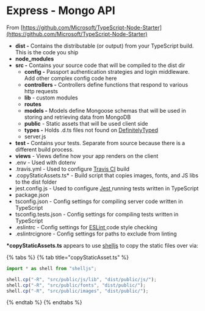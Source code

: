 # Express - Mongo API



From [https://github.com/Microsoft/TypeScript-Node-Starter](https://github.com/Microsoft/TypeScript-Node-Starter)

* **dist -** Contains the distributable \(or output\) from your TypeScript build. This is the code you ship
* **node\_modules**
* **src -** Contains your source code that will be compiled to the dist dir
  * **config -** Passport authentication strategies and login middleware. Add other complex config code here
  * **controllers -** Controllers define functions that respond to various http requests
  * **lib** - custom modules
  * **routes**
  * **models -** Models define Mongoose schemas that will be used in storing and retrieving data from MongoDB
  * **public** - Static assets that will be used client side
  * **types -** Holds .d.ts files not found on [DefinitelyTyped](https://github.com/DefinitelyTyped/DefinitelyTyped)
  * server.js
* **test -** Contains your tests. Separate from source because there is a different build process.
* **views** - Views define how your app renders on the client
* .env - Used with dotenv
* .travis.yml - Used to configure [Travis CI](https://travis-ci.org/) build
* .copyStaticAssets.ts\* - Build script that copies images, fonts, and JS libs to the dist folder 
* jest.config.js - Used to configure [Jest ](https://jestjs.io/)running tests written in TypeScript
* package.json
* tsconfig.json - Config settings for compiling server code written in TypeScript
* tsconfig.tests.json - Config settings for compiling tests written in TypeScript
* .eslintrc - Config settings for [ESLint ](https://eslint.org/docs/user-guide/command-line-interface)code style checking
* .eslintrcignore - Config settings for paths to exclude from linting

**\*copyStaticAssets.ts** appears to use [shelljs](https://github.com/shelljs/shelljs) to copy the static files over via:

{% tabs %}
{% tab title="copyStaticAsset.ts" %}
```typescript
import * as shell from "shelljs";

shell.cp("-R", "src/public/js/lib", "dist/public/js/");
shell.cp("-R", "src/public/fonts", "dist/public/");
shell.cp("-R", "src/public/images", "dist/public/");
```
{% endtab %}
{% endtabs %}

